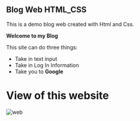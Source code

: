 ## Blog Web HTML_CSS

This is a demo blog web created with Html and Css. 

**Welcome to my Blog**

This site can do three things:

- Take in text input
- Take in Log In Information
- Take you to **Google**


# View of this website





![web](https://user-images.githubusercontent.com/26630930/100850127-9349b580-34ad-11eb-802f-b51a1e255a23.JPG)
